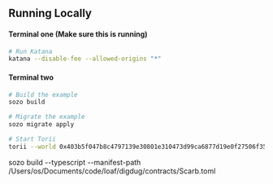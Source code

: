 ## Running Locally

#### Terminal one (Make sure this is running)

```bash
# Run Katana
katana --disable-fee --allowed-origins "*"
```

#### Terminal two

```bash
# Build the example
sozo build

# Migrate the example
sozo migrate apply

# Start Torii
torii --world 0x403b5f047b8c4797139e30801e310473d99ca6877d19e0f27506f353f8f70f7 --allowed-origins "*"
```

sozo build --typescript --manifest-path /Users/os/Documents/code/loaf/digdug/contracts/Scarb.toml
